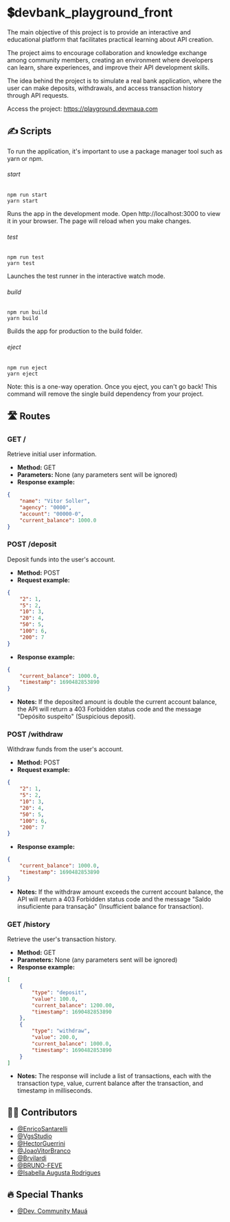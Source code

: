 
# 💲devbank_playground_front


The main objective of this project is to provide an interactive and educational platform that facilitates practical learning about API creation. 

The project aims to encourage collaboration and knowledge exchange among community members, creating an environment where developers can learn, share experiences, and improve their API development skills. 

The idea behind the project is to simulate a real bank application, where the user can make deposits, withdrawals, and access transaction history through API requests.

Access the project: https://playground.devmaua.com




## ✍️ Scripts
To run the application, it's important to use a package manager tool such as yarn or npm.

###### start
    npm run start
    yarn start

Runs the app in the development mode. 
Open http://localhost:3000 to view it in your browser. 
The page will reload when you make changes.

###### test
    npm run test
    yarn test

Launches the test runner in the interactive watch mode.

###### build
    npm run build
    yarn build

Builds the app for production to the build folder.

###### eject
    npm run eject
    yarn eject

Note: this is a one-way operation. Once you eject, you can't go back! 
This command will remove the single build dependency from your project.


## 🛣️ Routes

### GET /

Retrieve initial user information.
- **Method:** GET
- **Parameters:** None (any parameters sent will be ignored)
- **Response example:**

```json
{
    "name": "Vitor Soller",
    "agency": "0000",
    "account": "00000-0",
    "current_balance": 1000.0
}
```

### POST /deposit

Deposit funds into the user's account.
- **Method:** POST
- **Request example:**

```json
{
    "2": 1,
    "5": 2,
    "10": 3,
    "20": 4,
    "50": 5,
    "100": 6,
    "200": 7
}
```
- **Response example:**

```json
{
    "current_balance": 1000.0,
    "timestamp": 1690482853890
}
```

- **Notes:** If the deposited amount is double the current account balance, the API will return a 403 Forbidden status code and the message "Depósito suspeito" (Suspicious deposit).

### POST /withdraw

Withdraw funds from the user's account.
- **Method:** POST
- **Request example:**

```json
{
    "2": 1,
    "5": 2,
    "10": 3,
    "20": 4,
    "50": 5,
    "100": 6,
    "200": 7
}
```
- **Response example:**

```json
{
    "current_balance": 1000.0,
    "timestamp": 1690482853890
}
```

- **Notes:** If the withdraw amount exceeds the current account balance, the API will return a 403 Forbidden status code and the message "Saldo insuficiente para transação" (Insufficient balance for transaction).

### GET /history

Retrieve the user's transaction history.
- **Method:** GET
- **Parameters:** None (any parameters sent will be ignored)
- **Response example:**

```json
[
    {
        "type": "deposit",
        "value": 100.0,
        "current_balance": 1200.00,
        "timestamp": 1690482853890
    },
    {
        "type": "withdraw",
        "value": 200.0,
        "current_balance": 1000.0,
        "timestamp": 1690482853890
    }
]
```

- **Notes:** The response will include a list of transactions, each with the transaction type, value, current balance after the transaction, and timestamp in milliseconds.

## 👨‍🎨 Contributors

- [@EnricoSantarelli](https://github.com/EnricoSantarelli)
- [@VgsStudio](https://github.com/VgsStudio)
- [@HectorGuerrini](https://github.com/hectorguerrini)
- [@JoaoVitorBranco](https://github.com/JoaoVitorBranco)
- [@Brvilardi](https://github.com/Brvilardi)
- [@BRUNO-FEVE](https://github.com/BRUNO-FEVE)
- [@Isabella Augusta Rodrigues](https://www.behance.net/aaaaaa273)

## 🔥 Special Thanks

- [@Dev. Community Mauá](https://www.instagram.com/devcommunitymaua/)



